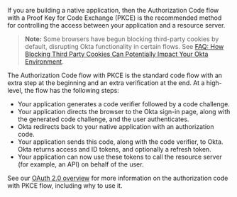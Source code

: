 If you are building a native application, then the Authorization Code flow with a Proof Key for Code Exchange (PKCE) is the recommended method for controlling the access between your application and a resource server.

> **Note:** Some browsers have begun blocking third-party cookies by default, disrupting Okta functionality in certain flows. See [FAQ: How Blocking Third Party Cookies Can Potentially Impact Your Okta Environment](https://support.okta.com/help/s/article/FAQ-How-Blocking-Third-Party-Cookies-Can-Potentially-Impact-Your-Okta-Environment).

The Authorization Code flow with PKCE is the standard code flow with an extra step at the beginning and an extra verification at the end. At a high-level, the flow has the following steps:

- Your application generates a code verifier followed by a code challenge.
- Your application directs the browser to the Okta sign-in page, along with the generated code challenge, and the user authenticates.
- Okta redirects back to your native application with an authorization code.
- Your application sends this code, along with the code verifier, to Okta. Okta returns access and ID tokens, and optionally a refresh token.
- Your application can now use these tokens to call the resource server (for example, an API) on behalf of the user.

See our [OAuth 2.0 overview](/docs/concepts/oauth-openid/#authorization-code-with-pkce-flow) for more information on the authorization code with PKCE flow, including why to use it.

